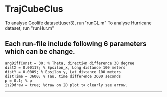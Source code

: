 # TrajCubeClus

To analyse Geolife dataset(user3), run "runGL.m"
To analyse Hurricane dataset, run "runHur.m"

Each run-file include following 6 parameters which can be change.
--------------------------------------------------------------------
    angDiffConst = 30; % Theta, direction difference 30 degree
    distX = 0.00117; % Epsilon_x, Long distance 100 meters
    distY = 0.0009; % Epsilon_y, Lat distance 100 meters
    distTime = 3600; % Tau, time difference 3600 seconds
    p = 0.1; % p
    is2Ddraw = true; %draw on 2D plot to clearly see arrow.
--------------------------------------------------------------------